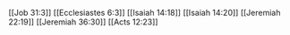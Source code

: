 [[Job 31:3]]
[[Ecclesiastes 6:3]]
[[Isaiah 14:18]]
[[Isaiah 14:20]]
[[Jeremiah 22:19]]
[[Jeremiah 36:30]]
[[Acts 12:23]]
